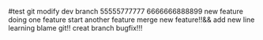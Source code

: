 #test git 
modify dev branch
55555777777
6666666888899
new feature
doing one feature
start another feature
merge new feature!!&&
add new line
learning blame git!!
creat branch bugfix!!!
